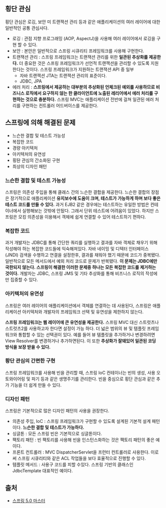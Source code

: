 ## 횡단 관심
횡단 관심은 로깅, 보안 미 트랜잭션 관리 등과 같은 애플리케이션의 여러 레이어에 대한 일반적인 공통 관심사다.

* 로깅 : 관점 지향 프로그래밍 (AOP, AspectJ)을 사용해 여러 레이어에서 로깅을 구현 할 수 있다.
* 보안 : 본안은 일반적으로 스프링 시큐리티 프레임워크를 사용해 구현한다.
* 트랜잭션 관리 : 스프링 프레임워크는 트랜잭션 관리를 위한 **일관된 추상화를 제공한다.** 더 중요한 것은 스프링 프레임워크가 선언적 트랜잭션을 관리할 수 있도록 지원한다는 것이다. 스프링 프레임워크가 지원하는 트랜잭션 API 중 일부
  * 자바 트랜잭션 JTA는 트랜잭션 관리의 표준이다.
  * JDBC, JPA
* 에러 처리 : **스프링에서 제공하는 대부분의 추상화된 언체크된 예외를 사용하므로 비즈니스 로직에서 요구하지 않는 한 클라이언트에 노출된 레리어에서 에러 처리를 구현하는 것으로 충분하다.** 스프링 MVC는 애플리케이션 전반에 걸쳐 일관된 에러 처리를 구현하는 컨트롤러 어드버이스를 제공한다.


## 스프링에 의해 해결된 문제
* 느슨한 결합 및 테스트 가능성
* 복잡한 코드
* 경량 아키텍처
* 아키텍처의 유연성
* 횡돤 관심의 간소화된 구현
* 최상의 디자인 패턴


### 느슨한 결합 및 테스트 가능성
스프링은 의존성 주입을 통해 클래스 간의 느슨한 결합을 제공한다. 느슨한 결합의 장점은 장기적으로 애플리케이션 **유지보수에 도움이 크며, 테스트가 가능하게 하며 보다 좋은 테스트 코드를 만들 수 있다.** 과거 EJB2 같은 경우에는 테스트하는 유일한 방법은 컨테이너에서 실행해보는 것밖에 안됬다. 그래서 단위 테스트에 어려움이 있었다. 하지만 스프링은 모킹 의존성을 이용해서 객체에 쉽게 연결할 수 있어 테스트하기 편하다.

### 복잡한 코드
과거 개발자는 JDBC를 통해 간단한 쿼리를 실행하고 결과를 자바 객체로 채우기 위해 작성해야 하는 복잡한 코드들에 익숙해져있다. 자바 네이밍 및 디텍터 인터페이스(JNDI)  검색을 수행하고 연결을 설정한후, 결과를 채워야 했기 때문에 코드가 중복됐다. 일반적으로 모든 메서드에서 예외 처리 코드로 문제가 반복됐다. **이 문제는 JDBC에만 국한되지 않는다. 스프링이 해결한 이러한 문제중 하나는 모든 복잡한 코드를 제거하는 것이다.** 개발자는 JDBC, 스프링 JMS 및 기타 추상화를 통해 비즈니스 로직의 작성에만 집중할 수 있다. 

### 아키텍처의 유연성
스프링은 여러 레이어의 애플리케이션에서 객체를 연결하는 데 사용된다, 스프링은 애플리케이션 아키텍처와 개발자의 프레임워크 선택 및 유연성을 제한하지 않는다.

**스프링 프레임워크는 웹 레이어에 큰 유연성을 제공한다.** 스프링 MVC 대신 스트럿츠나 스트럿츠2를 사용하고자 한다면 설정이 가능 하다. 더 넓은 범위의 뷰 및 템플릿 프레임워크와 통합할 수 있는 선택권이 있다. 예를 들어 뷰 템플릿을 추가하거나 변경하려면 View Resolver를 변경하거나 추가하면된다. 이 또한 **추상화가 잘돼있어 일관된 코딩 방식을 보장 받을 수 있다.**

### 황단 관심의 간편한 구현
스프링 프레임워크를 사용해 빈을 관리할 때, 스프링 IoC 컨테이너는 빈의 생성, 사용 오토와이어링 및 파기 등과 같은 생명주기를 관리한다. 빈을 중심으로 횡단 관심과 같은 추가 기능을 더 쉽게 만들 수 있다.

### 디자인 패턴
스프링은 기본적으로 많은 디자인 패턴의 사용을 권장한다.

* 의존성 주입, IoC : 스프링 프레임워크가 구현할 수 있도록 설계된 기본적 설계 패턴이다. **느슨한 결합 및 테스트가 가능하다.**
* 싱글톤 : 모든 스프링 빈은 기본적으로 싱글톤이다.
* 팩토리 패턴 : 빈 팩토리를 사용해 빈을 인스턴스화하는 것은 팩토리 패턴의 좋은 예이다.
* 프론트 컨트롤러 : MVC DispatcherServlet을 프런터 컨트롤러로 사용한다. 이로써 스프링 시큐리티와 같은 ACL 작업들을 보다 효율적으로 진행할 수 있다.
* 템플릿 메서드 : 사용구 코드를 피할 수있다. 스프링 기반의 클래스인 JdbcTemplate 대표적인 예이다.




## 출처
* [스프링 5.0 마스터](http://acornpub.co.kr/book/mastering-spring-5.0)
